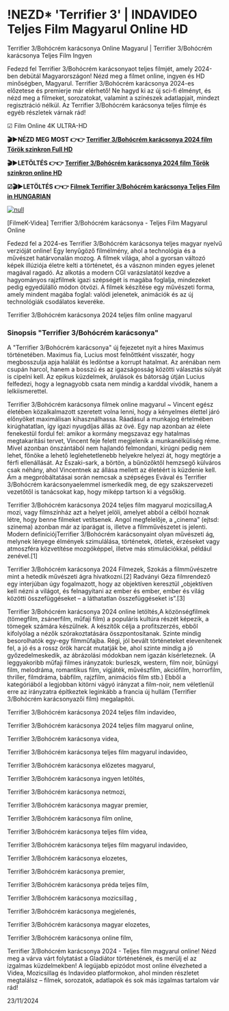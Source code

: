 # !NEZD* 'Terrifier 3' | INDAVIDEO Teljes Film Magyarul Online HD

Terrifier 3/Bohócrém karácsonya Online Magyarul | Terrifier 3/Bohócrém karácsonya Teljes Film Ingyen

Fedezd fel Terrifier 3/Bohócrém karácsonyaot teljes filmjét, amely 2024-ben debütál Magyarországon! Nézd meg a filmet online, ingyen és HD minőségben, Magyarul. Terrifier 3/Bohócrém karácsonya 2024-es előzetese és premierje már elérhető! Ne hagyd ki az új sci-fi élményt, és nézd meg a filmeket, sorozatokat, valamint a színészek adatlapjait, mindezt regisztráció nélkül. Az Terrifier 3/Bohócrém karácsonya teljes filmje és egyéb részletek várnak rád!

☑ Film Online 4K ULTRA-HD

**🎬▶NÉZD MEG MOST 👉👉 [Terrifier 3/Bohócrém karácsonya 2024 film Török szinkron Full HD](https://t.co/54rT3j0ltc)**

**🎬▶LETÖLTÉS 👉👉 [Terrifier 3/Bohócrém karácsonya 2024 film Török szinkron online HD](https://bit.ly/terrifier-3-lv4k)**

**☑🎬▶LETÖLTÉS 👉👉 [Filmek Terrifier 3/Bohócrém karácsonya Teljes Film in HUNGARIAN](https://cutt.ly/VeKKo89T)**

[![null](https://static.wixstatic.com/media/855a25_043b5abeb4ae4d35ac003198e7fe56ed~mv2.gif)](https://tinyurl.com/yc586ppd)

[FilmeK-Videa] Terrifier 3/Bohócrém karácsonya - Teljes Film Magyarul Online

Fedezd fel a 2024-es Terrifier 3/Bohócrém karácsonya teljes magyar nyelvű verzióját online! Egy lenyűgöző filmélmény, ahol a technológia és a művészet határvonalán mozog. A filmek világa, ahol a gyorsan változó képek illúziója életre kelti a történetet, és a vásznon minden egyes jelenet magával ragadó. Az alkotás a modern CGI varázslatától kezdve a hagyományos rajzfilmek igazi szépségét is magába foglalja, mindezeket pedig egyedülálló módon ötvözi. A filmek készítése egy művészeti forma, amely mindent magába foglal: valódi jelenetek, animációk és az új technológiák csodálatos keveréke.

Terrifier 3/Bohócrém karácsonya 2024 teljes film online magyarul

### Sinopsis "Terrifier 3/Bohócrém karácsonya"

A "Terrifier 3/Bohócrém karácsonya" új fejezetet nyit a híres Maximus történetében. Maximus fia, Lucius most felnőttként visszatér, hogy megbosszulja apja halálát és ledöntse a korrupt hatalmat. Az arénában nem csupán harcol, hanem a bosszú és az igazságosság közötti választás súlyát is cipelni kell. Az epikus küzdelmek, árulások és bátorság útján Lucius felfedezi, hogy a legnagyobb csata nem mindig a karddal vívódik, hanem a lelkiismerettel.

Terrifier 3/Bohócrém karácsonya filmek online magyarul ~ Vincent egész életében közalkalmazott szeretett volna lenni, hogy a kényelmes élettel járó előnyöket maximálisan kihasználhassa. Ráadásul a munkajog értelmében kirúghatatlan, így igazi nyugdíjas állás az övé. Egy nap azonban az élete fenekestül fordul fel: amikor a kormány megszavaz egy hatalmas megtakarítási tervet, Vincent feje felett megjelenik a munkanélküliség réme. Mivel azonban önszántából nem hajlandó felmondani, kirúgni pedig nem lehet, főnöke a lehető leglehetetlenebb helyekre helyezi át, hogy megtörje a férfi ellenállását. Az Északi-sark, a börtön, a bűnözőktől hemzsegő külváros csak néhány, ahol Vincentnek az állása mellett az életéért is küzdenie kell. Ám a megpróbáltatásai során nemcsak a szépséges Evával és Terrifier 3/Bohócrém karácsonyaelemmel ismerkedik meg, de egy szakszervezeti vezetőtől is tanácsokat kap, hogy miképp tartson ki a végsőkig.

Terrifier 3/Bohócrém karácsonya 2024 teljes film magyarul mozicsillag,A mozi, vagy filmszínház azt a helyet jelöli, amelyet abból a célból hoznak létre, hogy benne filmeket vetítsenek. Angol megfelelője, a „cinema” (ejtsd: szinema) azonban már az iparágat is, illetve a filmművészetet is jelenti. Modern definíciójTerrifier 3/Bohócrém karácsonyaint olyan művészeti ág, melynek lényege élmények szimulálása, történetek, ötletek, érzéseket vagy atmoszféra közvetítése mozgóképpel, illetve más stimulációkkal, például zenével.[1]

Terrifier 3/Bohócrém karácsonya 2024 Filmezek, Szokás a filmművészetre mint a hetedik művészeti ágra hivatkozni.[2] Radványi Géza filmrendező egy interjúban úgy fogalmazott, hogy az objektíven keresztül „objektíven kell nézni a világot, és felnagyítani az ember és ember, ember és világ közötti összefüggéseket – a láthatatlan összefüggéseket is”.[3]

Terrifier 3/Bohócrém karácsonya 2024 online letöltés,A közönségfilmek (tömegfilm, zsánerfilm, műfaji film) a populáris kultúra részét képezik, a tömegek számára készülnek. A készítők célja a profitszerzés, ebből kifolyólag a nézők szórakoztatására összpontosítanak. Szinte mindig besorolhatók egy-egy filmműfajba. Régi, jól bevált történeteket elevenítenek fel, a jó és a rossz örök harcát mutatják be, ahol szinte mindig a jó győzedelmeskedik, az ábrázolási módokban nem igazán kísérleteznek. (A leggyakoribb műfaji filmes irányzatok: burleszk, western, film noir, bűnügyi film, melodráma, romantikus film, vígjáték, művészfilm, akciófilm, horrorfilm, thriller, filmdráma, bábfilm, rajzfilm, animációs film stb.) Ebből a kategóriából a legjobban kitörni vágyó irányzat a film-noir, nem véletlenül erre az irányzatra építkeztek leginkább a francia új hullám (Terrifier 3/Bohócrém karácsonyazői film) megalapítói.

Terrifier 3/Bohócrém karácsonya 2024 teljes film indavideo,

Terrifier 3/Bohócrém karácsonya 2024 teljes film magyarul online,

Terrifier 3/Bohócrém karácsonya videa,

Terrifier 3/Bohócrém karácsonya teljes film magyarul indavideo,

Terrifier 3/Bohócrém karácsonya előzetes magyarul,

Terrifier 3/Bohócrém karácsonya ingyen letöltés,

Terrifier 3/Bohócrém karácsonya netmozi,

Terrifier 3/Bohócrém karácsonya magyar premier,

Terrifier 3/Bohócrém karácsonya film online,

Terrifier 3/Bohócrém karácsonya teljes film videa,

Terrifier 3/Bohócrém karácsonya teljes film magyarul indavideo,

Terrifier 3/Bohócrém karácsonya elozetes,

Terrifier 3/Bohócrém karácsonya premier,

Terrifier 3/Bohócrém karácsonya préda teljes film,

Terrifier 3/Bohócrém karácsonya mozicsillag ,

Terrifier 3/Bohócrém karácsonya megjelenés,

Terrifier 3/Bohócrém karácsonya magyar elozetes,

Terrifier 3/Bohócrém karácsonya online film,

Terrifier 3/Bohócrém karácsonya 2024 - Teljes film magyarul online! Nézd meg a várva várt folytatást a Gladiátor történetének, és merülj el az izgalmas küzdelmekben! A legújabb epizódot most online élvezheted a Videa, Mozicsillag és Indavideo platformokon, ahol minden részletet megtalálsz – filmek, sorozatok, adatlapok és sok más izgalmas tartalom vár rád!

23/11/2024
